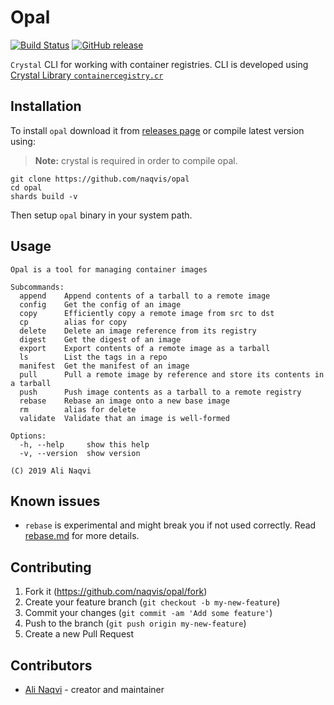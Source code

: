 # Opal
[![Build Status](https://travis-ci.org/naqvis/opal.svg?branch=master)](https://travis-ci.org/naqvis/opal)
[![GitHub release](https://img.shields.io/github/release/naqvis/opal.svg)](https://github.com/naqvis/opal/releases)

`Crystal` CLI for working with container registries. CLI is developed using [Crystal Library `containercegistry.cr`](https://naqvis.github.io/containerregistry.cr/)

## Installation

To install `opal` download it from [releases page](https://github.com/naqvis/opal/releases) or compile latest version using:

> **Note:** crystal is required in order to compile opal.

```
git clone https://github.com/naqvis/opal
cd opal
shards build -v
```

Then setup `opal` binary in your system path.


## Usage

```
Opal is a tool for managing container images

Subcommands:
  append    Append contents of a tarball to a remote image
  config    Get the config of an image
  copy      Efficiently copy a remote image from src to dst
  cp        alias for copy
  delete    Delete an image reference from its registry
  digest    Get the digest of an image
  export    Export contents of a remote image as a tarball
  ls        List the tags in a repo
  manifest  Get the manifest of an image
  pull      Pull a remote image by reference and store its contents in a tarball
  push      Push image contents as a tarball to a remote registry
  rebase    Rebase an image onto a new base image
  rm        alias for delete
  validate  Validate that an image is well-formed

Options:
  -h, --help     show this help
  -v, --version  show version

(C) 2019 Ali Naqvi
```

## Known issues
- `rebase` is experimental and might break you if not used correctly. Read [rebase.md](./rebase.md) for more details.

## Contributing

1. Fork it (<https://github.com/naqvis/opal/fork>)
2. Create your feature branch (`git checkout -b my-new-feature`)
3. Commit your changes (`git commit -am 'Add some feature'`)
4. Push to the branch (`git push origin my-new-feature`)
5. Create a new Pull Request

## Contributors

- [Ali Naqvi](https://github.com/naqvis) - creator and maintainer
